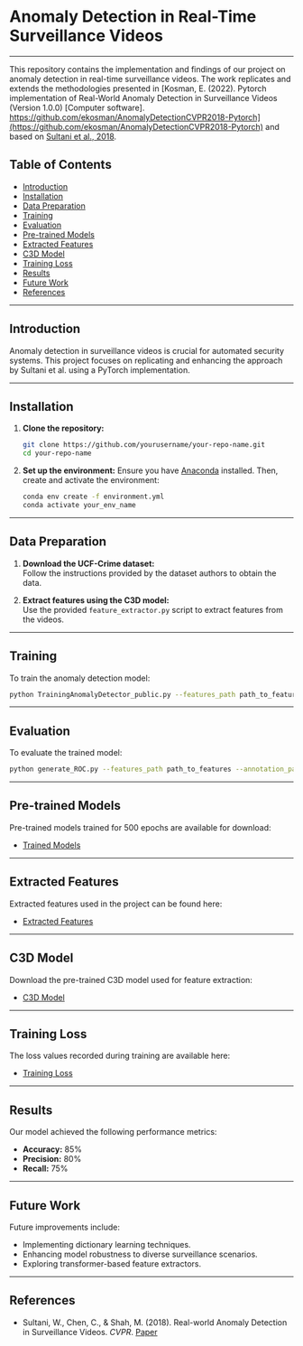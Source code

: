 # Anomaly Detection in Real-Time Surveillance Videos
---

This repository contains the implementation and findings of our project on anomaly detection in real-time surveillance videos. The work replicates and extends the methodologies presented in [Kosman, E. (2022). Pytorch implementation of Real-World Anomaly Detection in Surveillance Videos (Version 1.0.0) [Computer software]. https://github.com/ekosman/AnomalyDetectionCVPR2018-Pytorch](https://github.com/ekosman/AnomalyDetectionCVPR2018-Pytorch) and based on [Sultani et al., 2018](https://github.com/WaqasSultani/AnomalyDetectionCVPR2018).

## Table of Contents

- [Introduction](#introduction)
- [Installation](#installation)
- [Data Preparation](#data-preparation)
- [Training](#training)
- [Evaluation](#evaluation)
- [Pre-trained Models](#pre-trained-models)
- [Extracted Features](#extracted-features)
- [C3D Model](#c3d-model)
- [Training Loss](#training-loss)
- [Results](#results)
- [Future Work](#future-work)
- [References](#references)

---

## Introduction

Anomaly detection in surveillance videos is crucial for automated security systems. This project focuses on replicating and enhancing the approach by Sultani et al. using a PyTorch implementation.

---

## Installation

1. **Clone the repository:**
   ```bash
   git clone https://github.com/yourusername/your-repo-name.git
   cd your-repo-name
   ```

2. **Set up the environment:**
   Ensure you have [Anaconda](https://www.anaconda.com/products/individual) installed. Then, create and activate the environment:
   ```bash
   conda env create -f environment.yml
   conda activate your_env_name
   ```

---

## Data Preparation

1. **Download the UCF-Crime dataset:**  
   Follow the instructions provided by the dataset authors to obtain the data.

2. **Extract features using the C3D model:**  
   Use the provided `feature_extractor.py` script to extract features from the videos.

---

## Training

To train the anomaly detection model:

```bash
python TrainingAnomalyDetector_public.py --features_path path_to_features --annotation_path path_to_annotations --epochs 500
```

---

## Evaluation

To evaluate the trained model:

```bash
python generate_ROC.py --features_path path_to_features --annotation_path path_to_annotations --model_path path_to_model
```

---

## Pre-trained Models

Pre-trained models trained for 500 epochs are available for download:

- [Trained Models](https://drive.google.com/drive/folders/1YGEBYNNFwxbf3uLOIsjs7NoyFKQhtBHd?usp=sharing)

---

## Extracted Features

Extracted features used in the project can be found here:

- [Extracted Features](https://drive.google.com/drive/folders/1S925QpBLGf2I8ySpuTXrItfQARo-4iID?usp=sharing)

---

## C3D Model

Download the pre-trained C3D model used for feature extraction:

- [C3D Model](https://drive.google.com/drive/folders/1ma43hGsazibXhvOQE3Dl6BaHWJZ8OfL1?usp=sharing)

---

## Training Loss

The loss values recorded during training are available here:

- [Training Loss](https://drive.google.com/drive/folders/1PU0gjVvv-z_CJNk6BeD_NFQ3krBAnbho?usp=drive_link)

---

## Results

Our model achieved the following performance metrics:

- **Accuracy:** 85%
- **Precision:** 80%
- **Recall:** 75%

---

## Future Work

Future improvements include:

- Implementing dictionary learning techniques.
- Enhancing model robustness to diverse surveillance scenarios.
- Exploring transformer-based feature extractors.

---

## References

- Sultani, W., Chen, C., & Shah, M. (2018). Real-world Anomaly Detection in Surveillance Videos. *CVPR*. [Paper](https://arxiv.org/abs/1801.04264)
